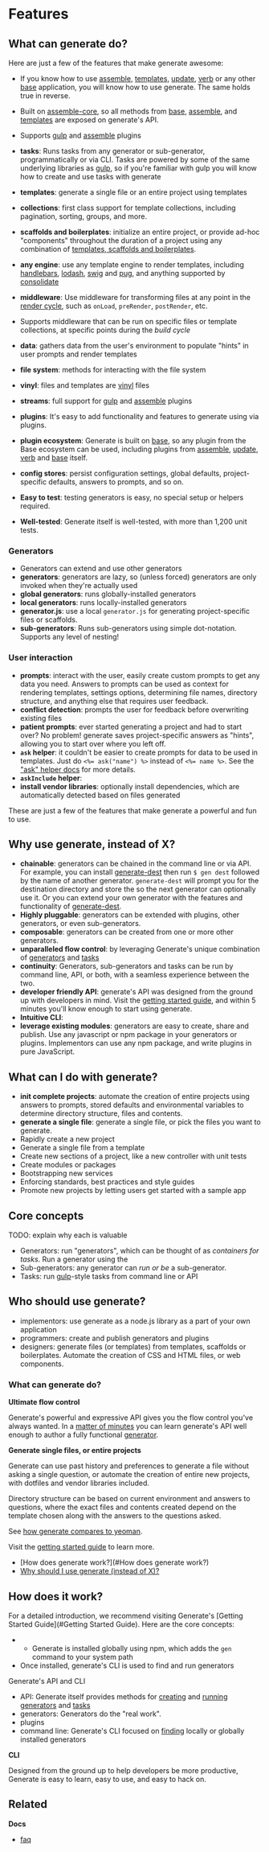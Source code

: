 # Features

## What can generate do?

Here are just a few of the features that make generate awesome:

* If you know how to use [assemble][], [templates][], [update][], [verb][] or any other [base][] application, you will know how to use generate. The same holds true in reverse.
* Built on [assemble-core][], so all methods from [base][], [assemble][], and [templates][] are exposed on generate's API.
* Supports [gulp][] and [assemble][] plugins
* **tasks**: Runs tasks from any generator or sub-generator, programmatically or via CLI. Tasks are powered by some of the same underlying libraries as [gulp][], so if you're familiar with gulp you will know how to create and use tasks with generate
* **templates**: generate a single file or an entire project using templates
* **collections**: first class support for template collections, including pagination, sorting, groups, and more.
* **scaffolds and boilerplates**: initialize an entire project, or provide ad-hoc "components" throughout the duration of a project using any combination of [templates, scaffolds and boilerplates](#templates-scaffolds-and-boilerplates).
* **any engine**: use any template engine to render templates, including [handlebars][], [lodash][], [swig][] and [pug][], and anything supported by [consolidate][]
* **middleware**: Use middleware for transforming files at any point in the [render cycle](render-cycle.md), such as `onLoad`, `preRender`, `postRender`, etc.
* Supports middleware that can be run on specific files or template collections, at specific points during the _build cycle_

* **data**: gathers data from the user's environment to populate "hints" in user prompts and render templates
* **file system**: methods for interacting with the file system
* **vinyl**: files and templates are [vinyl][] files
* **streams**: full support for [gulp][] and [assemble][] plugins
* **plugins**: It's easy to add functionality and features to generate using via plugins.
* **plugin ecosystem**: Generate is built on [base][], so any plugin from the Base ecosystem can be used, including plugins from [assemble][], [update][], [verb][] and [base][] itself.
* **config stores**: persist configuration settings, global defaults, project-specific defaults, answers to prompts, and so on.
* **Easy to test**: testing generators is easy, no special setup or helpers required.
* **Well-tested**: Generate itself is well-tested, with more than 1,200 unit tests.

### Generators

* Generators can extend and use other generators
* **generators**: generators are lazy, so (unless forced) generators are only invoked when they're actually used
* **global generators**: runs globally-installed generators
* **local generators**: runs locally-installed generators
* **generator.js**: use a local `generator.js` for generating project-specific files or scaffolds.
* **sub-generators**: Runs sub-generators using simple dot-notation. Supports any level of nesting!

### User interaction

* **prompts**: interact with the user, easily create custom prompts to get any data you need. Answers to prompts can be used as context for rendering templates, settings options, determining file names, directory structure, and anything else that requires user feedback.
* **conflict detection**: prompts the user for feedback before overwriting existing files
* **patient prompts**: ever started generating a project and had to start over? No problem! generate saves project-specific answers as "hints", allowing you to start over where you left off.
* **`ask` helper**: it couldn't be easier to create prompts for data to be used in templates. Just do `<%= ask("name") %>` instead of `<%= name %>`. See the ["ask" helper docs](docs/ask-helper.md) for more details.
* **`askInclude` helper**:
* **install vendor libraries**:  optionally install dependencies, which are automatically detected based on files generated

These are just a few of the features that make generate a powerful and fun to use.

## Why use generate, instead of X?

* **chainable**: generators can be chained in the command line or via API. For example, you can install [generate-dest][] then run `$ gen dest` followed by the name of another generator. `generate-dest` will prompt you for the destination directory and store the so the next generator can optionally use it. Or you can extend your own generator with the features and functionality of [generate-dest][].
* **Highly pluggable**: generators can be extended with plugins, other generators, or even sub-generators.
* **composable**: generators can be created from one or more other generators.
* **unparalleled flow control**: by leveraging Generate's unique combination of [generators](docs/generators.md) and [tasks](docs/tasks.md)
* **continuity**: Generators, sub-generators and tasks can be run by command line, API, or both, with a seamless experience between the two.
* **developer friendly API**: generate's API was designed from the ground up with developers in mind. Visit the [getting started guide][getting-started], and within 5 minutes you'll know enough to start using generate.
* **Intuitive CLI**:
* **leverage existing modules**: generators are easy to create, share and publish. Use any javascript or npm package in your generators or plugins. Implementors can use any npm package, and write plugins in pure JavaScript.

## What can I do with generate?

* **init complete projects**: automate the creation of entire projects using answers to prompts, stored defaults and environmental variables to determine directory structure, files and contents.
* **generate a single file**: generate a single file, or pick the files you want to generate.
* Rapidly create a new project
* Generate a single file from a template
* Create new sections of a project, like a new controller with unit tests
* Create modules or packages
* Bootstrapping new services
* Enforcing standards, best practices and style guides
* Promote new projects by letting users get started with a sample app

## Core concepts

TODO: explain why each is valuable

* Generators: run "generators", which can be thought of as _containers for tasks_. Run a generator using the
* Sub-generators: any generator can _run or be_ a sub-generator.
* Tasks: run [gulp][]-style tasks from command line or API

## Who should use generate?

* implementors: use generate as a node.js library as a part of your own application
* programmers: create and publish generators and plugins
* designers: generate files (or templates) from templates, scaffolds or boilerplates. Automate the creation of CSS and HTML files, or web components.

### What can generate do?

**Ultimate flow control**

Generate's powerful and expressive API gives you the flow control you've always wanted. In a [matter of minutes](https://github.com/generate/getting-started) you can learn generate's API well enough to author a fully functional [generator][].

**Generate single files, or entire projects**

Generate can use past history and preferences to generate a file without asking a single question, or automate the creation of entire new projects, with dotfiles and vendor libraries included.

Directory structure can be based on current environment and answers to questions, where the exact files and contents created depend on the template chosen along with the answers to the questions asked.

See [how generate compares to yeoman](#comparison-to-yeoman).

Visit the [getting started guide][getting-started] to learn more.

* [How does generate work?](#How does generate work?)
* [Why should I use generate (instead of X)?](#why-use-generate)

## How does it work?

For a detailed introduction, we recommend visiting Generate's [Getting Started Guide](#Getting Started Guide). Here are the core concepts:

* * Generate is installed globally using npm, which adds the `gen` command to your system path
* Once installed, generate's CLI is used to find and run generators

Generate's API and CLI

* API: Generate itself provides methods for [creating](#creating-generators) and [running](#running-generators) [generators](#generators) and [tasks](#tasks)
* generators: Generators do the "real work".
* plugins
* command line: Generate's CLI focused on [finding](#resolving) locally or globally installed generators

**CLI**

Designed from the ground up to help developers be more productive, Generate is easy to learn, easy to use, and easy to hack on.

## Related

**Docs**

* [faq](faq.md)

[base-plugins]: https://github.com/node-base/base-plugins
[gulp]: http://gulpjs.com
[generate-dest]: https://github.com/generate/generate-dest
[assemble]: https://github.com/assemble/assemble
[templates]: https://github.com/jonschlinkert/templates
[update]: https://github.com/update/update
[verb]: https://github.com/verbose/verb
[base]: https://github.com/node-base/base
[assemble-core]: https://github.com/assemble/assemble-core
[handlebars]: http://www.handlebarsjs.com/
[lodash]: https://lodash.com/
[swig]: https://github.com/paularmstrong/swig
[pug]: http://jade-lang.com
[consolidate]: https://github.com/visionmedia/consolidate.js
[vinyl]: http://github.com/wearefractal/vinyl
[generator]: https://github.com/thisandagain/generator
[getting-started]: https://github.com/taunus/getting-started
